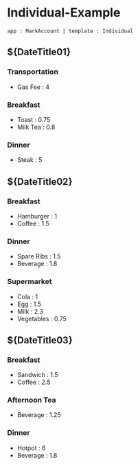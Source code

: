 Individual-Example
======
`app : MarkAccount | template : Individual`

${DateTitle01}
------
### Transportation
+ Gas Fee : 4

### Breakfast
+ Toast : 0.75
+ Milk Tea : 0.8

### Dinner
+ Steak : 5


${DateTitle02}
------
### Breakfast
+ Hamburger : 1
+ Coffee : 1.5

### Dinner
+ Spare Ribs : 1.5
+ Beverage : 1.8

### Supermarket
+ Cola : 1
+ Egg : 1.5
+ Milk : 2.3
+ Vegetables : 0.75


${DateTitle03}
-----
### Breakfast
+ Sandwich : 1.5
+ Coffee : 2.5

### Afternoon Tea
+ Beverage : 1.25

### Dinner
+ Hotpot : 6
+ Beverage : 1.8







